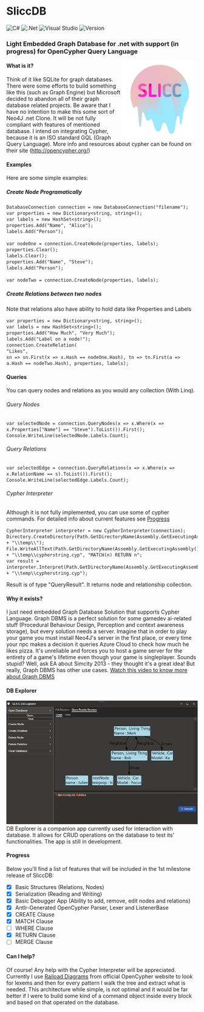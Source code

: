 # SliccDB
![C#](https://img.shields.io/badge/c%23-%23239120.svg?style=for-the-badge&logo=c-sharp&logoColor=white) ![.Net](https://img.shields.io/badge/.NET-5C2D91?style=for-the-badge&logo=.net&logoColor=white) ![Visual Studio](https://img.shields.io/badge/Visual%20Studio-5C2D91.svg?style=for-the-badge&logo=visual-studio&logoColor=white)
![Version](https://img.shields.io/badge/Version-0.0.1-brightgreen?style=for-the-badge)
### Light Embedded Graph Database for .net with support (in progress) for OpenCypher Query Language 
<img src="/SliccDB.Explorer/Res/SLICC_500.png" width="200" height="200" align="right">

#### What is it?
Think of it like SQLite for graph databases. There were some efforts to build something like this (such as Graph Engine) but Microsoft decided to abandon all of their graph database related projects. Be aware that I have no intention to make this some sort of Neo4J .net Clone. It will be not fully compliant with features of mentioned database. I intend on integrating Cypher, because it is an ISO standard GQL (Graph Query Language). More info and resources about cypher can be found on their site (http://opencypher.org/) 

#### Examples
Here are some simple examples:

##### Create Node Programatically 

```Csharp
DatabaseConnection connection = new DatabaseConnection("filename");
var properties = new Dictionary<string, string>();
var labels = new HashSet<string>();
properties.Add("Name", "Alice");
labels.Add("Person");

var nodeOne = connection.CreateNode(properties, labels);
properties.Clear();
labels.Clear();
properties.Add("Name", "Steve");
labels.Add("Person");

var nodeTwo = connection.CreateNode(properties, labels);
```

##### Create Relations between two nodes
Note that relations also have ability to hold data like Properties and Labels
```Csharp
var properties = new Dictionary<string, string>();
var labels = new HashSet<string>();
properties.Add("How Much", "Very Much");
labels.Add("Label on a node!");
connection.CreateRelation(
"Likes", 
sn => sn.First(x => x.Hash == nodeOne.Hash), tn => tn.First(a => a.Hash == nodeTwo.Hash), properties, labels);
```

#### Queries

You can query nodes and relations as you would any collection (With Linq). 

###### Query Nodes

```Csharp
var selectedNode = connection.QueryNodes(x => x.Where(x => x.Properties["Name"] == "Steve").ToList()).First();
Console.WriteLine(selectedNode.Labels.Count);
```

###### Query Relations

```Csharp
var selectedEdge = connection.QueryRelations(x => x.Where(x => x.RelationName == s).ToList()).First();
Console.WriteLine(selectedEdge.Labels.Count);
```
###### Cypher Interpreter
Although it is not fully implemented, you can use some of cypher commands. For detailed info about current features see [Progress](#Progress)

```Csharp
CypherInterpreter interpreter = new CypherInterpreter(connection);
Directory.CreateDirectory(Path.GetDirectoryName(Assembly.GetExecutingAssembly().Location) + "\\temp\\");
File.WriteAllText(Path.GetDirectoryName(Assembly.GetExecutingAssembly().Location) + "\\temp\\cypherstring.cyp", "MATCH(n) RETURN n";
var result = interpreter.Interpret(Path.GetDirectoryName(Assembly.GetExecutingAssembly().Location) + "\\temp\\cypherstring.cyp");           
```
Result is of type "QueryResult". It returns node and relationship collection.

#### Why it exists?
I just need embedded Graph Database Solution that supports Cypher Language.
Graph DBMS is a perfect solution for some gamedev ai-related stuff (Procedural Behaviour Design, Perception and context awareness storage), but every solution needs a server. Imagine that in order to play your game you must install Neo4J's server in the first place, or every time your npc makes a decision it queries Azure Cloud to check how much he likes pizza. It's unreliable and forces you to host a game server for the entirety of a game's lifetime even though your game is singleplayer. Sounds stupid? Well, ask EA about Simcity 2013 - they thought it's a great idea! But really, Graph DBMS has other use cases. [Watch this video to know more about Graph DBMS](https://www.youtube.com/watch?v=GekQqFZm7mA)

#### DB Explorer
![DB Explorer Screenshot](/screenshots/Explorer.png)\
DB Explorer is a companion app currently used for interaction with database. It allows for CRUD operations on the database to test its' functionalities. 
The app is still in development.

#### Progress
Below you'll find a list of features that will be included in the 1st milestone release of SliccDB:
- [x] Basic Structures (Relations, Nodes)
- [x] Serialization (Reading and Writing)
- [x] Basic Debugger App (Ability to add, remove, edit nodes and relations)
- [x] Antlr-Generated OpenCypher Parser, Lexer and ListenerBase
- [x] CREATE Clause
- [x] MATCH Clause
- [ ] WHERE Clause
- [x] RETURN Clause
- [ ] MERGE Clause

#### Can I help?
Of course! Any help with the Cypher Interpreter will be appreciated. Currently I use [Raiload Diagrams](https://s3.amazonaws.com/artifacts.opencypher.org/M16/railroad/Cypher.html) from official OpenCypher website to look for lexems and then for every pattern I walk the tree and extract what is needed. This architecture while simple, is not optimal and it would be far better if I were to build some kind of a command object inside every block and based on that operated on the database. 

